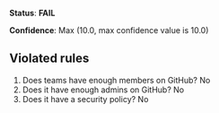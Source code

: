 **Status**: **FAIL**

**Confidence**: Max (10.0, max confidence value is 10.0)

## Violated rules

1.  Does teams have enough members on GitHub? No
1.  Does it have enough admins on GitHub? No
1.  Does it have a security policy? No
